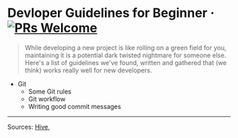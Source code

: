 # Devloper Guidelines for Beginner &middot; [![PRs Welcome](https://img.shields.io/badge/PRs-welcome-brightgreen.svg?style=flat-square)](http://makeapullrequest.com)
> While developing a new project is like rolling on a green field for you, maintaining it is a potential dark twisted nightmare for someone else.
Here's a list of guidelines we've found, written and gathered that (we think) works really well for new developers.

- Git
    - Some Git rules
    - Git workflow
    - Writing good commit messages
    
    
---
Sources:
[Hive](https://github.com/wearehive/project-guidelines),
